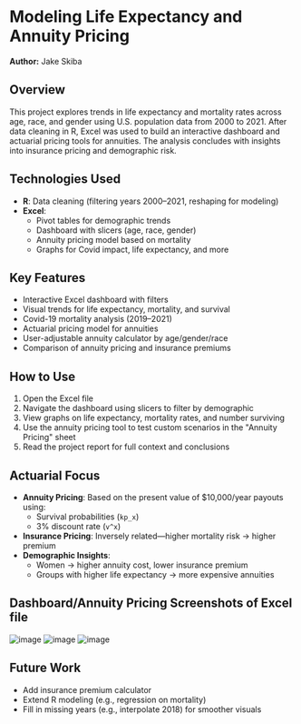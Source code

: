 # Modeling Life Expectancy and Annuity Pricing

**Author:** Jake Skiba  


## Overview
This project explores trends in life expectancy and mortality rates across age, race, and gender using U.S. population data from 2000 to 2021. After data cleaning in R, Excel was used to build an interactive dashboard and actuarial pricing tools for annuities. The analysis concludes with insights into insurance pricing and demographic risk.



## Technologies Used
- **R**: Data cleaning (filtering years 2000–2021, reshaping for modeling)
- **Excel**:
  - Pivot tables for demographic trends
  - Dashboard with slicers (age, race, gender)
  - Annuity pricing model based on mortality
  - Graphs for Covid impact, life expectancy, and more



## Key Features
- Interactive Excel dashboard with filters
- Visual trends for life expectancy, mortality, and survival
- Covid-19 mortality analysis (2019–2021)
- Actuarial pricing model for annuities
- User-adjustable annuity calculator by age/gender/race
- Comparison of annuity pricing and insurance premiums



## How to Use
1. Open the Excel file
2. Navigate the dashboard using slicers to filter by demographic
3. View graphs on life expectancy, mortality rates, and number surviving
4. Use the annuity pricing tool to test custom scenarios in the "Annuity Pricing" sheet
5. Read the project report for full context and conclusions



## Actuarial Focus
- **Annuity Pricing**: Based on the present value of $10,000/year payouts using:
  - Survival probabilities (`kp_x`)
  - 3% discount rate (`v^x`)
- **Insurance Pricing**: Inversely related—higher mortality risk → higher premium
- **Demographic Insights**:
  - Women → higher annuity cost, lower insurance premium
  - Groups with higher life expectancy → more expensive annuities

 ## Dashboard/Annuity Pricing Screenshots of Excel file
![image](https://github.com/user-attachments/assets/83b4fc25-51e2-4068-8fac-864ae56d0f7c)
![image](https://github.com/user-attachments/assets/b26fbce4-0027-4f47-af94-67466907de5b)
![image](https://github.com/user-attachments/assets/a226c758-620c-4e1c-a89a-3aaee9ade236)




## Future Work
- Add insurance premium calculator
- Extend R modeling (e.g., regression on mortality)
- Fill in missing years (e.g., interpolate 2018) for smoother visuals



